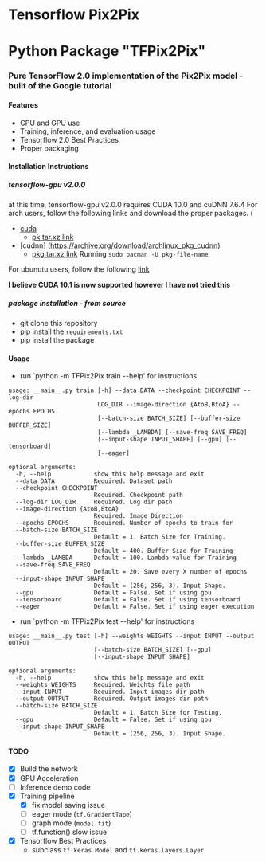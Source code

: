 # Tensorflow Pix2Pix
# Python Package "TFPix2Pix"

### Pure TensorFlow 2.0 implementation of the Pix2Pix model - built of the Google tutorial
#### Features
- CPU and GPU use
- Training, inference, and evaluation usage
- Tensorflow 2.0 Best Practices
- Proper packaging

#### Installation Instructions
##### *tensorflow-gpu* v2.0.0
at this time, tensorflow-gpu v2.0.0 requires CUDA 10.0 and cuDNN 7.6.4
For arch users, follow the following links and download the proper packages. (
- [cuda](https://archive.org/download/archlinux_pkg_cuda)
  - [pk.tar.xz link](https://archive.org/download/archlinux_pkg_cuda/cuda-10.0.130-2-x86_64.pkg.tar.xz)
- [cudnn] (https://archive.org/download/archlinux_pkg_cudnn)
  - [pkg.tar.xz link](https://archive.org/download/archlinux_pkg_cudnn/cudnn-7.6.4.38-1-x86_64.pkg.tar.xz)
 Running `sudo pacman -U pkg-file-name`

 For ubunutu users, follow the following [link](https://www.tensorflow.org/install/gpu)

 **I believe CUDA 10.1 is now supported however I have not tried this**

##### package installation - from source
- git clone this repository
- pip install the `requirements.txt`
- pip install the package


#### Usage
- run `python -m TFPix2Pix train --help' for instructions
```
usage: __main__.py train [-h] --data DATA --checkpoint CHECKPOINT --log-dir
                         LOG_DIR --image-direction {AtoB,BtoA} --epochs EPOCHS
                         [--batch-size BATCH_SIZE] [--buffer-size BUFFER_SIZE]
                         [--lambda _LAMBDA] [--save-freq SAVE_FREQ]
                         [--input-shape INPUT_SHAPE] [--gpu] [--tensorboard]
                         [--eager]

optional arguments:
  -h, --help            show this help message and exit
  --data DATA           Required. Dataset path
  --checkpoint CHECKPOINT
                        Required. Checkpoint path
  --log-dir LOG_DIR     Required. Log dir path
  --image-direction {AtoB,BtoA}
                        Required. Image Direction
  --epochs EPOCHS       Required. Number of epochs to train for
  --batch-size BATCH_SIZE
                        Default = 1. Batch Size for Training.
  --buffer-size BUFFER_SIZE
                        Default = 400. Buffer Size for Training
  --lambda _LAMBDA      Default = 100. Lambda value for Training
  --save-freq SAVE_FREQ
                        Default = 20. Save every X number of epochs
  --input-shape INPUT_SHAPE
                        Default = (256, 256, 3). Input Shape.
  --gpu                 Default = False. Set if using gpu
  --tensorboard         Default = False. Set if using tensorboard
  --eager               Default = False. Set if using eager execution
```
- run `python -m TFPix2Pix test --help' for instructions
```
usage: __main__.py test [-h] --weights WEIGHTS --input INPUT --output OUTPUT
                        [--batch-size BATCH_SIZE] [--gpu]
                        [--input-shape INPUT_SHAPE]

optional arguments:
  -h, --help            show this help message and exit
  --weights WEIGHTS     Required. Weights file path
  --input INPUT         Required. Input images dir path
  --output OUTPUT       Required. Output images dir path
  --batch-size BATCH_SIZE
                        Default = 1. Batch Size for Testing.
  --gpu                 Default = False. Set if using gpu
  --input-shape INPUT_SHAPE
                        Default = (256, 256, 3). Input Shape.
```


#### TODO
- [x] Build the network
- [x] GPU Acceleration
- [ ] Inference demo code
- [x] Training pipeline
  - [x] fix model saving issue
  - [ ] eager mode (`tf.GradientTape`)
  - [ ] graph mode (`model.fit`)
  - [ ] tf.function() slow issue
- [x] Tensorflow Best Practices
  - subclass `tf.keras.Model` and `tf.keras.layers.Layer`
